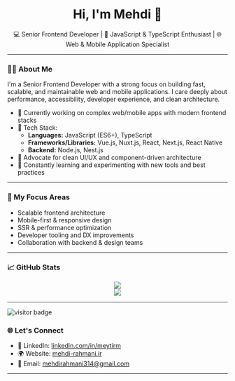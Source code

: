 <h1 align="center">Hi, I'm Mehdi 👋</h1>

<p align="center">
  💻 Senior Frontend Developer | 🧠 JavaScript & TypeScript Enthusiast | 🌐 Web & Mobile Application Specialist
</p>

---

### 🧑‍💻 About Me

I'm a Senior Frontend Developer with a strong focus on building fast, scalable, and maintainable web and mobile applications. I care deeply about performance, accessibility, developer experience, and clean architecture.

- 🔭 Currently working on complex web/mobile apps with modern frontend stacks
- 🧰 Tech Stack:
  - **Languages:** JavaScript (ES6+), TypeScript
  - **Frameworks/Libraries:** Vue.js, Nuxt.js, React, Next.js, React Native
  - **Backend:** Node.js, Nest.js
- 🎨 Advocate for clean UI/UX and component-driven architecture
- 🧠 Constantly learning and experimenting with new tools and best practices

---

### 🚀 My Focus Areas

- Scalable frontend architecture
- Mobile-first & responsive design
- SSR & performance optimization
- Developer tooling and DX improvements
- Collaboration with backend & design teams

---

### 📈 GitHub Stats

<p align="center">
  <img src="https://github-readme-stats.vercel.app/api?username=meytirm&show_icons=true&theme=default&hide_title=true" />
  <br/>
  <img src="https://streak-stats.demolab.com?user=meytirm&theme=default" />
</p>

---

![visitor badge](https://visitor-badge.glitch.me/badge?page_id=meytirm.visitor-badge)


### 🌐 Let's Connect

- 💼 LinkedIn: [linkedin.com/in/meytirm](https://www.linkedin.com/in/meytirm/)
- 🌍 Website: [mehdi-rahmani.ir](https://mehdi-rahmani.ir/)
- 📧 Email: mehdirahmani314@gmail.com

---

